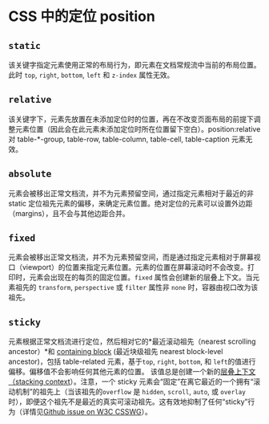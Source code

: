 # CSS 中的定位 position

## `static`

该关键字指定元素使用正常的布局行为，即元素在文档常规流中当前的布局位置。此时 `top`, `right`, `bottom`, `left` 和 `z-index` 属性无效。

## `relative`

该关键字下，元素先放置在未添加定位时的位置，再在不改变页面布局的前提下调整元素位置（因此会在此元素未添加定位时所在位置留下空白）。position:relative 对 table-\*-group, table-row, table-column, table-cell, table-caption 元素无效。

## `absolute`

元素会被移出正常文档流，并不为元素预留空间，通过指定元素相对于最近的非 static 定位祖先元素的偏移，来确定元素位置。绝对定位的元素可以设置外边距（margins），且不会与其他边距合并。

## `fixed`

元素会被移出正常文档流，并不为元素预留空间，而是通过指定元素相对于屏幕视口（viewport）的位置来指定元素位置。元素的位置在屏幕滚动时不会改变。打印时，元素会出现在的每页的固定位置。`fixed` 属性会创建新的层叠上下文。当元素祖先的 `transform`, `perspective` 或 `filter` 属性非 `none` 时，容器由视口改为该祖先。

## `sticky`

元素根据正常文档流进行定位，然后相对它的*最近滚动祖先（nearest scrolling ancestor）*和 [containing block](https://developer.mozilla.org/zh-CN/docs/Web/CSS/Containing_block) (最近块级祖先 nearest block-level ancestor)，包括 table-related 元素，基于`top`, `right`, `bottom`, 和 `left`的值进行偏移。偏移值不会影响任何其他元素的位置。 该值总是创建一个新的[层叠上下文（stacking context](https://developer.mozilla.org/zh-CN/docs/Web/CSS/CSS_Positioning/Understanding_z_index/The_stacking_context)）。注意，一个 sticky 元素会“固定”在离它最近的一个拥有“滚动机制”的祖先上（当该祖先的`overflow` 是 `hidden`, `scroll`, `auto`, 或 `overlay`时），即便这个祖先不是最近的真实可滚动祖先。这有效地抑制了任何“sticky”行为（详情见[Github issue on W3C CSSWG](https://github.com/w3c/csswg-drafts/issues/865)）。
